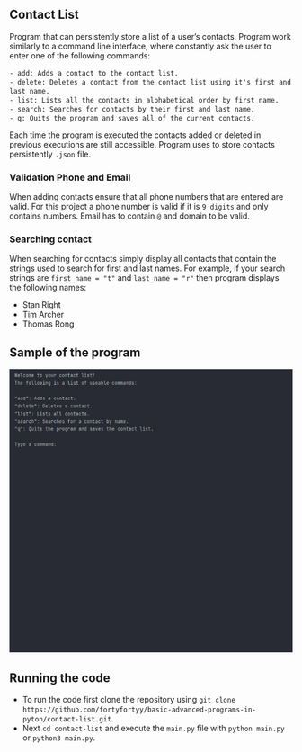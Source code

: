 ## Contact List
Program that can persistently store a list of a user’s contacts. 
Program work similarly to a command line interface, where constantly ask the user to enter one of the following commands:
````
- add: Adds a contact to the contact list.
- delete: Deletes a contact from the contact list using it's first and last name.
- list: Lists all the contacts in alphabetical order by first name.
- search: Searches for contacts by their first and last name.
- q: Quits the program and saves all of the current contacts.
````

Each time the program is executed the contacts added or deleted in previous executions are still accessible. 
Program uses to store contacts persistently `.json` file.

### Validation Phone and Email
When adding contacts ensure that all phone numbers that are entered are valid. For this project a phone number is valid 
if it is `9 digits` and only contains numbers. Email has to contain `@` and domain to be valid.

### Searching contact
When searching for contacts simply display all contacts that contain the strings used to search for first and last names.
For example, if your search strings are `first_name = "t"` and `last_name = "r"` then program displays the following names:
- Stan Right
- Tim Archer
- Thomas Rong

## Sample of the program
![](media/sample.gif)


## Running the code

- To run the code first clone the repository using `git clone https://github.com/fortyfortyy/basic-advanced-programs-in-pyton/contact-list.git`.
- Next `cd contact-list` and execute the `main.py` file with `python main.py` or `python3 main.py`.